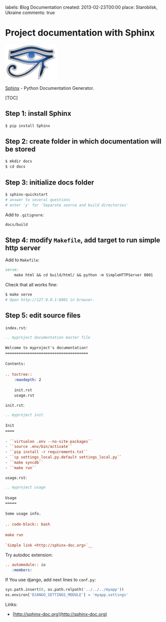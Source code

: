 labels: Blog
        Documentation
created: 2013-02-23T00:00
place: Starobilsk, Ukraine
comments: true

# Project documentation with Sphinx

![Sphinx - Python Documentation Generator](sphinx.png)

[Sphinx](http://en.wikipedia.org/wiki/Sphinx_%28documentation_generator%29) - Python Documentation Generator.

[TOC]

## Step 1: install Sphinx

```bash
$ pip install Sphinx
```

## Step 2: create folder in which documentation will be stored

```bash
$ mkdir docs
$ cd docs
```

## Step 3: initialize docs folder

```bash
$ sphinx-quickstart
# answer to several questions
# enter 'y' for 'Separate source and build directories'
```

Add to ```.gitignore```:
```bash
docs/build
```

## Step 4: modify ```Makefile```, add target to run simple http server

Add to ```Makefile```:
```makefile
serve:
	make html && cd build/html/ && python -m SimpleHTTPServer 8001
```

Check that all works fine:
```bash
$ make serve
# Open http://127.0.0.1:8001 in browser.
```

## Step 5: edit source files

```index.rst```:
```rst
.. myproject documentation master file

Welcome to myproject's documentation!
=====================================

Contents:

.. toctree::
    :maxdepth: 2

    init.rst
    usage.rst
```

```init.rst```:
```rst
.. myproject init

Init
====

- ``virtualen .env --no-site-packages``
- ``source .env/bin/activate``
- ``pip install -r requirements.txt``
- ``cp settings_local.py.default settings_local.py``
- ``make syncdb``
- ``make run``
```

```usage.rst```:
```rst
.. myproject usage

Usage
=====

Some usage info.

.. code-block:: bash

make run

`Simple link <http://sphinx-doc.org>`__
```

Try autodoc extension:
```rst
.. automodule:: io
   :members:
```

If You use django, add next lines to ```conf.py```:
```python
sys.path.insert(0, os.path.relpath('../../../myapp'))
os.environ['DJANGO_SETTINGS_MODULE'] = 'myapp.settings'
```

Links:

- [http://sphinx-doc.org](http://sphinx-doc.org)
